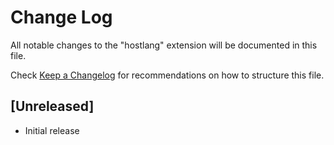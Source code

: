 # Change Log
All notable changes to the "hostlang" extension will be documented in this file.

Check [Keep a Changelog](http://keepachangelog.com/) for recommendations on how to structure this file.

## [Unreleased]
- Initial release